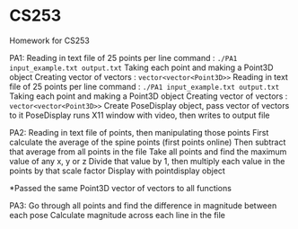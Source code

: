 # CS253
Homework for CS253

PA1: 
Reading in text file of 25 points per line
command : `./PA1 input_example.txt output.txt`
Taking each point and making a Point3D object
Creating vector of vectors : `vector<vector<Point3D>>`
Reading in text file of 25 points per line
command : `./PA1 input_example.txt output.txt`
Taking each point and making a Point3D object
Creating vector of vectors : `vector<vector<Point3D>>`
Create PoseDisplay object, pass vector of vectors to it
PoseDisplay runs X11 window with video, then writes to output file
 
PA2:
Reading in text file of points, then manipulating those points
First calculate the average of the spine points (first points online)
Then subtract that average from all points in the file
Take all points and find the maximum value of any x, y or z
Divide that value by 1, then multiply each value in the points by that scale factor
Display with pointdisplay object

*Passed the same Point3D vector of vectors to all functions

PA3:
Go through all points and find the difference in magnitude between each pose
Calculate magnitude across each line in the file 

